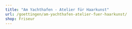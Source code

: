 ```yaml
---
title: "Am Yachthafen - Atelier für Haarkunst"
url: /goettingen/am-yachthafen-atelier-fuer-haarkunst/
shop: Friseur
---
```

